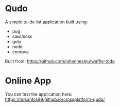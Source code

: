 # Qudo
A simple to-do list application built using:
* pug
* sass/scss
* gulp
* node
* cordova

Built from: https://github.com/johannesmu/waffle-todo
# Online App
You can test the application here: https://hdsantos89.github.io/crossplatform-qudo/
